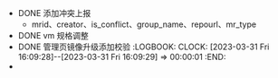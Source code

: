 - DONE 添加冲突上报
	- mrid、creator、is_conflict、group_name、repourl、mr_type
- DONE vm 规格调整
- DONE 管理页镜像升级添加校验
  :LOGBOOK:
  CLOCK: [2023-03-31 Fri 16:09:28]--[2023-03-31 Fri 16:09:29] =>  00:00:01
  :END:
-